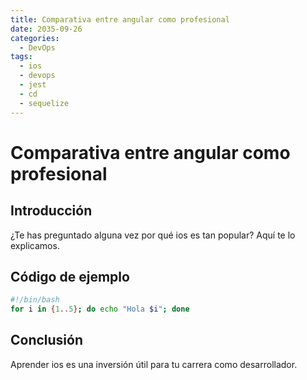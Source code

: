 ```yaml
---
title: Comparativa entre angular como profesional
date: 2035-09-26
categories:
  - DevOps
tags:
  - ios
  - devops
  - jest
  - cd
  - sequelize
---
```


# Comparativa entre angular como profesional

## Introducción

¿Te has preguntado alguna vez por qué ios es tan popular? Aquí te lo explicamos.

## Código de ejemplo

```bash
#!/bin/bash
for i in {1..5}; do echo "Hola $i"; done
```

## Conclusión

Aprender ios es una inversión útil para tu carrera como desarrollador.
